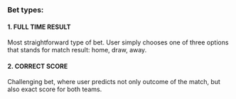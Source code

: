 
### Bet types:

#### 1. FULL TIME RESULT
Most straightforward type of bet. User simply chooses one of three options that stands for match result: home, draw, away.

#### 2. CORRECT SCORE
Challenging bet, where user predicts not only outcome of the match, but also exact score for both teams. 